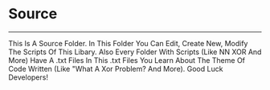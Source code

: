 # Source
---
This Is A Source Folder. In This Folder You Can Edit, Create New, Modify The Scripts Of This Libary. Also Every Folder With Scripts (Like NN XOR And More) Have A .txt Files
In This .txt Files You Learn About The Theme Of Code Written (Like "What A Xor Problem? And More). Good Luck Developers!
